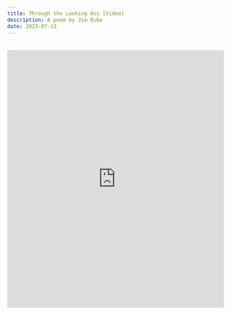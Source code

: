 ```yaml
---
title: Through the Looking Ass [Video]
description: A poem by Jim Duke
date: 2023-07-13
---
```

######

<iframe width="100%" height="600" src="https://www.youtube.com/embed/YhS4GbJNnBM" title="YouTube video player" frameborder="0" allow="accelerometer; autoplay; clipboard-write; encrypted-media; gyroscope; picture-in-picture; web-share" allowfullscreen></iframe>